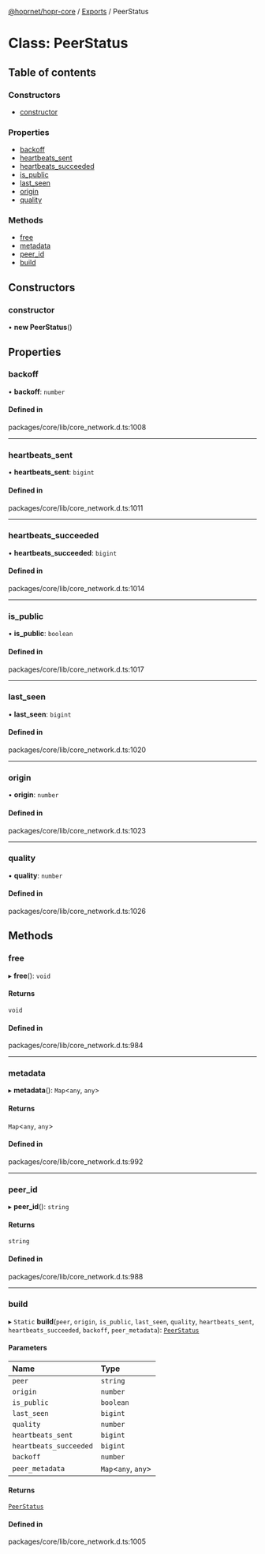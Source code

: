 [@hoprnet/hopr-core](../README.md) / [Exports](../modules.md) / PeerStatus

# Class: PeerStatus

## Table of contents

### Constructors

- [constructor](PeerStatus.md#constructor)

### Properties

- [backoff](PeerStatus.md#backoff)
- [heartbeats\_sent](PeerStatus.md#heartbeats_sent)
- [heartbeats\_succeeded](PeerStatus.md#heartbeats_succeeded)
- [is\_public](PeerStatus.md#is_public)
- [last\_seen](PeerStatus.md#last_seen)
- [origin](PeerStatus.md#origin)
- [quality](PeerStatus.md#quality)

### Methods

- [free](PeerStatus.md#free)
- [metadata](PeerStatus.md#metadata)
- [peer\_id](PeerStatus.md#peer_id)
- [build](PeerStatus.md#build)

## Constructors

### constructor

• **new PeerStatus**()

## Properties

### backoff

• **backoff**: `number`

#### Defined in

packages/core/lib/core_network.d.ts:1008

___

### heartbeats\_sent

• **heartbeats\_sent**: `bigint`

#### Defined in

packages/core/lib/core_network.d.ts:1011

___

### heartbeats\_succeeded

• **heartbeats\_succeeded**: `bigint`

#### Defined in

packages/core/lib/core_network.d.ts:1014

___

### is\_public

• **is\_public**: `boolean`

#### Defined in

packages/core/lib/core_network.d.ts:1017

___

### last\_seen

• **last\_seen**: `bigint`

#### Defined in

packages/core/lib/core_network.d.ts:1020

___

### origin

• **origin**: `number`

#### Defined in

packages/core/lib/core_network.d.ts:1023

___

### quality

• **quality**: `number`

#### Defined in

packages/core/lib/core_network.d.ts:1026

## Methods

### free

▸ **free**(): `void`

#### Returns

`void`

#### Defined in

packages/core/lib/core_network.d.ts:984

___

### metadata

▸ **metadata**(): `Map`<`any`, `any`\>

#### Returns

`Map`<`any`, `any`\>

#### Defined in

packages/core/lib/core_network.d.ts:992

___

### peer\_id

▸ **peer_id**(): `string`

#### Returns

`string`

#### Defined in

packages/core/lib/core_network.d.ts:988

___

### build

▸ `Static` **build**(`peer`, `origin`, `is_public`, `last_seen`, `quality`, `heartbeats_sent`, `heartbeats_succeeded`, `backoff`, `peer_metadata`): [`PeerStatus`](PeerStatus.md)

#### Parameters

| Name | Type |
| :------ | :------ |
| `peer` | `string` |
| `origin` | `number` |
| `is_public` | `boolean` |
| `last_seen` | `bigint` |
| `quality` | `number` |
| `heartbeats_sent` | `bigint` |
| `heartbeats_succeeded` | `bigint` |
| `backoff` | `number` |
| `peer_metadata` | `Map`<`any`, `any`\> |

#### Returns

[`PeerStatus`](PeerStatus.md)

#### Defined in

packages/core/lib/core_network.d.ts:1005
